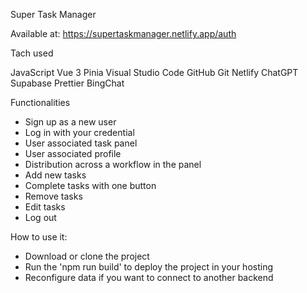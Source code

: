Super Task Manager 

Available at: https://supertaskmanager.netlify.app/auth

Tach used 

JavaScript Vue 3 Pinia Visual Studio Code GitHub Git Netlify ChatGPT Supabase Prettier BingChat

Functionalities

- Sign up as a new user
- Log in with your credential 
- User associated task panel 
- User associated profile 
- Distribution across a workflow in the panel 
- Add new tasks
- Complete tasks with one button 
- Remove tasks
- Edit tasks
- Log out

How to use it: 

- Download or clone the project
- Run the 'npm run build' to deploy the project in your hosting
- Reconfigure data if you want to connect to another backend

